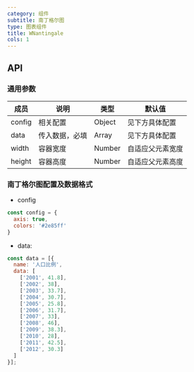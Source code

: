```yaml
---
category: 组件
subtitle: 南丁格尔图
type: 图表组件
title: WNantingale
cols: 1
---
```



## API

### 通用参数

| 成员 | 说明 | 类型 | 默认值 |
|---|---|---|---|
| config | 相关配置 | Object | 见下方具体配置 |
| data | 传入数据，必填 | Array | 见下方具体配置 |
| width | 容器宽度 | Number | 自适应父元素宽度 |
| height | 容器高度 | Number | 自适应父元素高度 |

### 南丁格尔图配置及数据格式
* config

```javascript
const config = {
  axis: true,
  colors: '#2e85ff'
}
```

* data:

```javascript
const data = [{
  name: '人口比例',
  data: [
    ['2001', 41.8],
    ['2002', 38],
    ['2003', 33.7],
    ['2004', 30.7],
    ['2005', 25.8],
    ['2006', 31.7],
    ['2007', 33],
    ['2008', 46],
    ['2009', 38.3],
    ['2010', 28],
    ['2011', 42.5],
    ['2012', 30.3]
  ]
}];
```